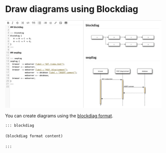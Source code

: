 # Draw diagrams using Blockdiag

![blockdiag](./images/blockdiag.png)

You can create diagrams using the [blockdiag format](http://blockdiag.com/en/).

```markdown
::: blockdiag

(blockdiag format content)

:::
```

